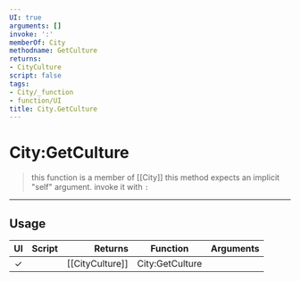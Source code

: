 ```yaml
---
UI: true
arguments: []
invoke: ':'
memberOf: City
methodname: GetCulture
returns:
- CityCulture
script: false
tags:
- City/_function
- function/UI
title: City.GetCulture
---
```

# City:GetCulture
> this function is a member of [[City]]
> this method expects an implicit "self" argument. invoke it with `:`
-----
## Usage
|  UI | Script | Returns | Function | Arguments |
|:---:|:------:|-------:|:--------:|:---------|
|✓| |[[CityCulture]]|City:GetCulture||
